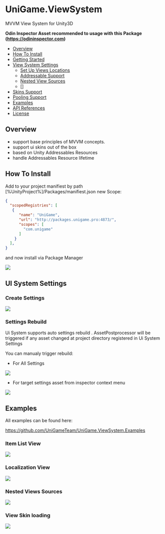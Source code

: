 # UniGame.ViewSystem

MVVM View System for Unity3D

**Odin Inspector Asset recommended to usage with this Package (https://odininspector.com)**


- [Overview](#overview)
- [How To Install](#how-to-install)
- [Getting Started](#getting-started)
- [View System Settings](#view-system-settings)
  - [Set Up Views Locations](#set-up-views-locations) 
  - [Addressable Support](#addressable-support) 
  - [Nested View Sources](#nested-view-sources) 
  - []
- [Skins Support](#skins-support)
- [Pooling Support](#skins-support)
- [Examples](#examples)
- [API References](#api-references)
- [License](#license)

## Overview

- support base principles of MVVM concepts.
- support ui skins out of the box
- based on Unity Addressables Resources
- handle Addressables Resource lifetime

## How To Install

Add to your project manifiest by path [%UnityProject%]/Packages/manifiest.json new Scope:

```json
{
  "scopedRegistries": [
   {
      "name": "UniGame",
      "url": "http://packages.unigame.pro:4873/",
      "scopes": [
        "com.unigame"
      ]
    }
  ],
}

```

and now install via Package Manager

![](https://github.com/UniGameTeam/UniGame.ViewSystem/blob/master/Readme/Assets/package_manager.png)


## UI System Settings

### Create Settings


![](https://i.gyazo.com/15833fe0019b9570d68cab6ba20d3df6.png)

### Settings Rebuild

Ui System supports auto settings rebuild . AssetPostprocessor will be triggered if any asset changed at project directory registered in Ui System Settings 

You can manualy trigger rebuild:

- For All Settings

![](https://i.gyazo.com/df803c28a8a9feb702cda99734cb9288.png)

- For target settings asset from inspector context menu

![](https://i.gyazo.com/7df8670d31e77df4c8f69bc2e7da9d92.png)



## Examples

All examples can be found here:

https://github.com/UniGameTeam/UniGame.ViewSystem.Examples

### Item List View

![](https://github.com/UniGameTeam/UniGame.UISystem/blob/master/Readme/Assets/ui_list_demo.gif)

### Localization View

![](https://github.com/UniGameTeam/UniGame.UISystem/blob/master/Readme/Assets/localization_example.gif)

### Nested Views Sources

![](https://github.com/UniGameTeam/UniGame.UISystem/blob/master/Readme/Assets/nested_sources.png)

### View Skin loading

![](https://github.com/UniGameTeam/UniGame.UISystem/blob/master/Readme/Assets/skins_views.gif)
